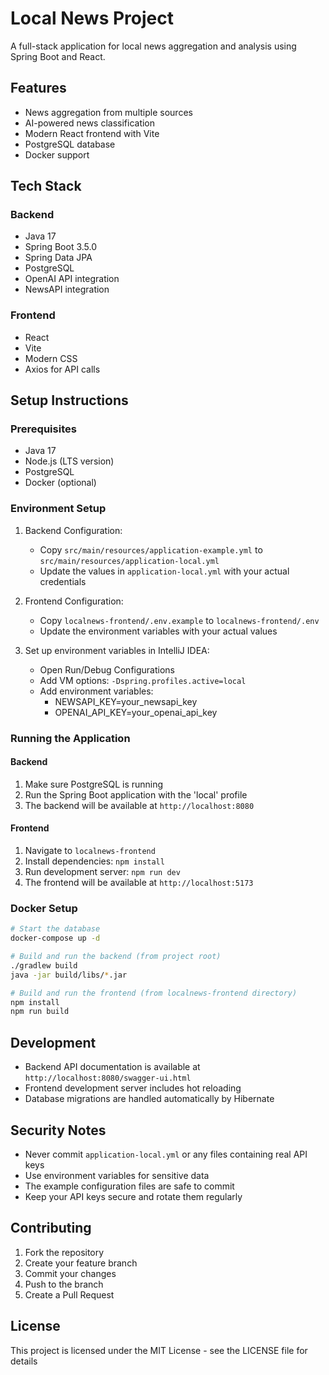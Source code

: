 # Local News Project

A full-stack application for local news aggregation and analysis using Spring Boot and React.

## Features
- News aggregation from multiple sources
- AI-powered news classification
- Modern React frontend with Vite
- PostgreSQL database
- Docker support

## Tech Stack
### Backend
- Java 17
- Spring Boot 3.5.0
- Spring Data JPA
- PostgreSQL
- OpenAI API integration
- NewsAPI integration

### Frontend
- React
- Vite
- Modern CSS
- Axios for API calls

## Setup Instructions

### Prerequisites
- Java 17
- Node.js (LTS version)
- PostgreSQL
- Docker (optional)

### Environment Setup

1. Backend Configuration:
   - Copy `src/main/resources/application-example.yml` to `src/main/resources/application-local.yml`
   - Update the values in `application-local.yml` with your actual credentials

2. Frontend Configuration:
   - Copy `localnews-frontend/.env.example` to `localnews-frontend/.env`
   - Update the environment variables with your actual values

3. Set up environment variables in IntelliJ IDEA:
   - Open Run/Debug Configurations
   - Add VM options: `-Dspring.profiles.active=local`
   - Add environment variables:
     - NEWSAPI_KEY=your_newsapi_key
     - OPENAI_API_KEY=your_openai_api_key

### Running the Application

#### Backend
1. Make sure PostgreSQL is running
2. Run the Spring Boot application with the 'local' profile
3. The backend will be available at `http://localhost:8080`

#### Frontend
1. Navigate to `localnews-frontend`
2. Install dependencies: `npm install`
3. Run development server: `npm run dev`
4. The frontend will be available at `http://localhost:5173`

### Docker Setup
```bash
# Start the database
docker-compose up -d

# Build and run the backend (from project root)
./gradlew build
java -jar build/libs/*.jar

# Build and run the frontend (from localnews-frontend directory)
npm install
npm run build
```

## Development
- Backend API documentation is available at `http://localhost:8080/swagger-ui.html`
- Frontend development server includes hot reloading
- Database migrations are handled automatically by Hibernate

## Security Notes
- Never commit `application-local.yml` or any files containing real API keys
- Use environment variables for sensitive data
- The example configuration files are safe to commit
- Keep your API keys secure and rotate them regularly

## Contributing
1. Fork the repository
2. Create your feature branch
3. Commit your changes
4. Push to the branch
5. Create a Pull Request

## License
This project is licensed under the MIT License - see the LICENSE file for details 